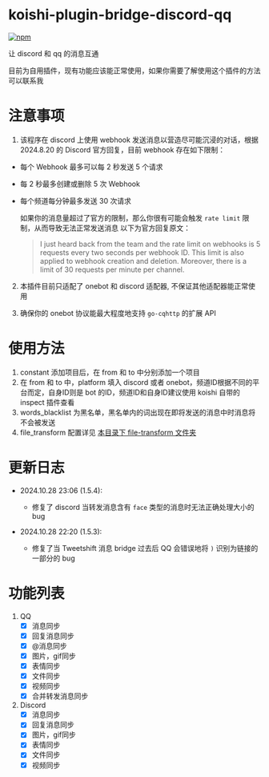 # koishi-plugin-bridge-discord-qq
[![npm](https://img.shields.io/npm/v/koishi-plugin-bridge-qq-discord?style=flat-square)](https://www.npmjs.com/package/koishi-plugin-bridge-qq-discord)

让 discord 和 qq 的消息互通

目前为自用插件，现有功能应该能正常使用，如果你需要了解使用这个插件的方法可以联系我

# 注意事项
1. 该程序在 discord 上使用 webhook 发送消息以营造尽可能沉浸的对话，根据 2024.8.20 的 Discord 官方回复，目前 webhook 存在如下限制：

 - 每个 Webhook 最多可以每 2 秒发送 5 个请求
 - 每 2 秒最多创建或删除 5 次 Webhook
 - 每个频道每分钟最多发送 30 次请求

    如果你的消息量超过了官方的限制，那么你很有可能会触发 `rate limit` 限制，从而导致无法正常发送消息
    以下为官方回复原文：

    > I just heard back from the team and the rate limit on webhooks is 5 requests every two seconds per webhook ID. This limit is also applied to webhook creation and deletion. Moreover, there is a limit of 30 requests per minute per channel.

2. 本插件目前只适配了 onebot 和 discord 适配器, 不保证其他适配器能正常使用

3. 确保你的 onebot 协议能最大程度地支持 `go-cqhttp` 的扩展 API

# 使用方法
1. constant 添加项目后，在 from 和 to 中分别添加一个项目
2. 在 from 和 to 中，platform 填入 discord 或者 onebot，频道ID根据不同的平台而定，自身ID则是 bot 的ID，频道ID和自身ID建议使用 koishi 自带的 inspect 插件查看
3. words_blacklist 为黑名单，黑名单内的词出现在即将发送的消息中时消息将不会被发送
4. file_transform 配置详见 [本目录下 file-transform 文件夹](https://github.com/Cola-Ace/koishi-plugin-bridge-discord-qq/tree/main/file-transform)

# 更新日志
- 2024.10.28 23:06 (1.5.4):
  - 修复了 discord 当转发消息含有 `face` 类型的消息时无法正确处理大小的 bug

- 2024.10.28 22:20 (1.5.3):
  - 修复了当 Tweetshift 消息 bridge 过去后 QQ 会错误地将 `)` 识别为链接的一部分的 bug

# 功能列表
1. QQ
    - [x] 消息同步
    - [x] 回复消息同步
    - [x] @消息同步
    - [x] 图片，gif同步
    - [x] 表情同步
    - [x] 文件同步
    - [x] 视频同步
    - [x] 合并转发消息同步
2. Discord
    - [x] 消息同步
    - [x] 回复消息同步
    - [x] 图片，gif同步
    - [x] 表情同步
    - [x] 文件同步
    - [x] 视频同步
